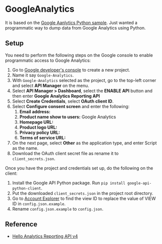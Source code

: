 # GoogleAnalytics

It is based on the [Google Aanlytics Python sample](https://developers.google.com/analytics/devguides/reporting/core/v4/quickstart/installed-py). Just wanted a programmatic way to dump data from Google Analytics using Python. 

## Setup

You need to perform the following steps on the Google console to enable programmatic access to Google Analytics:

1. Go to [Google developer's console](https://console.developers.google.com/iam-admin/projects) to create a new project.
1. Name it say `Google-Analytics`.
1. With `Google-Analytics` selected as the project, go to the top-left corner and select **API Manager** on the menu.
1. Select **API Manager > Dashboard**, select the **ENABLE API** button and then enter **Google Analytics Reporting API**
1. Select **Create Credentials**, select **OAuth client ID**.
1. Select **Configure consent screen** and enter the following:
   1. **Email address:** <Default selection>
   1. **Product name show to users:** Google Analytics
   1. **Homepage URL:** <Leave it blank>
   1. **Product logo URL:** <leave it blank>
   1. **Privacy policy URL:** <leave it blank>
   1. **Terms of service URL:** <leave it blank>
1. On the next page, select **Other** as the application type, and enter Script as the name.
1. Download the OAuth client secret file as rename it to `client_secrets.json`.

Once you have the project and credentials set up, do the following on the client:

1. Install the Google API Python package. Run `pip install google-api-python-client`.
1. Put the downloaded `client_secrets.json` in the project root directory.
1. Go to [Account Explorer](https://ga-dev-tools.appspot.com/account-explorer/) to find the view ID to replace the value of VIEW ID in `config.json.example`.
1. Rename `config.json.example` to `config.json`.

## Reference

* [Hello Analytics Reporting API v4](https://developers.google.com/analytics/devguides/reporting/core/v4/quickstart/installed-py)
